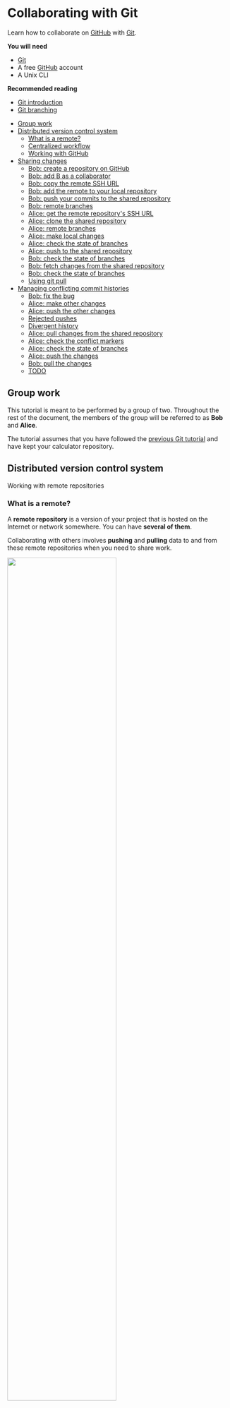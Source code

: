 # Collaborating with Git

Learn how to collaborate on [GitHub][github] with [Git][git].

<!-- slide-include ../../BANNER.md -->

**You will need**

* [Git][git]
* A free [GitHub][github] account
* A Unix CLI

**Recommended reading**

* [Git introduction](../git/)
* [Git branching](../git-branching/)

<!-- START doctoc generated TOC please keep comment here to allow auto update -->
<!-- DON'T EDIT THIS SECTION, INSTEAD RE-RUN doctoc TO UPDATE -->


- [Group work](#group-work)
- [Distributed version control system](#distributed-version-control-system)
  - [What is a remote?](#what-is-a-remote)
  - [Centralized workflow](#centralized-workflow)
  - [Working with GitHub](#working-with-github)
- [Sharing changes](#sharing-changes)
  - [Bob: create a repository on GitHub](#bob-create-a-repository-on-github)
  - [Bob: add B as a collaborator](#bob-add-b-as-a-collaborator)
  - [Bob: copy the remote SSH URL](#bob-copy-the-remote-ssh-url)
  - [Bob: add the remote to your local repository](#bob-add-the-remote-to-your-local-repository)
  - [Bob: push your commits to the shared repository](#bob-push-your-commits-to-the-shared-repository)
  - [Bob: remote branches](#bob-remote-branches)
  - [Alice: get the remote repository's SSH URL](#alice-get-the-remote-repositorys-ssh-url)
  - [Alice: clone the shared repository](#alice-clone-the-shared-repository)
  - [Alice: remote branches](#alice-remote-branches)
  - [Alice: make local changes](#alice-make-local-changes)
  - [Alice: check the state of branches](#alice-check-the-state-of-branches)
  - [Alice: push to the shared repository](#alice-push-to-the-shared-repository)
  - [Bob: check the state of branches](#bob-check-the-state-of-branches)
  - [Bob: fetch changes from the shared repository](#bob-fetch-changes-from-the-shared-repository)
  - [Bob: check the state of branches](#bob-check-the-state-of-branches-1)
  - [Using git pull](#using-git-pull)
- [Managing conflicting commit histories](#managing-conflicting-commit-histories)
  - [Bob: fix the bug](#bob-fix-the-bug)
  - [Alice: make other changes](#alice-make-other-changes)
  - [Alice: push the other changes](#alice-push-the-other-changes)
  - [Rejected pushes](#rejected-pushes)
  - [Divergent history](#divergent-history)
  - [Alice: pull changes from the shared repository](#alice-pull-changes-from-the-shared-repository)
  - [Alice: check the conflict markers](#alice-check-the-conflict-markers)
  - [Alice: check the state of branches](#alice-check-the-state-of-branches-1)
  - [Alice: push the changes](#alice-push-the-changes)
  - [Bob: pull the changes](#bob-pull-the-changes)
  - [TODO](#todo)

<!-- END doctoc generated TOC please keep comment here to allow auto update -->

## Group work

This tutorial is meant to be performed by a group of two.
Throughout the rest of the document, the members of the group will be referred to as **Bob** and **Alice**.

The tutorial assumes that you have followed the [previous Git tutorial][git-tutorial] and have kept your calculator repository.



## Distributed version control system

<!-- slide-front-matter class: center, middle -->

Working with remote repositories



### What is a remote?

A **remote repository** is a version of your project that is hosted on the Internet or network somewhere.
You can have **several of them**.

Collaborating with others involves **pushing** and **pulling** data to and from these remote repositories when you need to share work.

<p class='center'><img src='images/remotes.png' width='70%' /></p>



### Centralized workflow

There are [many ways][distributed-workflows] to work with Git as a team.
Here we will use a simple **centralized workflow**:

<p class='center'><img src='images/centralized-workflow.png' width='60%' /></p>

In this workflow:

* A "shared" central repository hosted on GitHub
* Each developer has a repository on their local machine
  * Each developer will add the shared repository as a **remote**



### Working with GitHub

> "[GitHub][github] is a web-based Git repository and Internet hosting service.
  It offers all of the **distributed version control** and **source code management (SCM)** functionality of **Git**
  as well other features like access control, bug tracking, feature requests, task management, and wikis for every project."

<p class='center'><img src='images/github.png' width='70%'></p>

#### Create a free GitHub account

Both group members should register on GitHub:

<p class='center'><img src='images/github-account.jpg' width='100%'></p>

#### Create an SSH key

To push code to GitHub, you will need to **authenticate** yourself.
There are two methods of authentication: HTTPS username/password or SSH keys.
We will use an **SSH key** for this tutorial.
You can check if you have one already with this command:

```bash
$> ls ~/.ssh
id_rsa  id_rsa.pub
```

If you see these files, then you already have an SSH key pair (`id_rsa` is the **private** key, `id_rsa.pub` is the **public** key).

If you don't (or see a *"No such file or directory"* error), use this command to generate a new key pair (press Enter at every prompt to keep the defaults):

```bash
$> ssh-keygen
Generating public/private rsa key pair.
Enter file in which to save the key (/home/.ssh/id_rsa):
Enter passphrase (empty for no passphrase):
Enter same passphrase again:
Your identification has been saved in /home/.ssh/id_rsa.
Your public key has been saved in /home/.ssh/id_rsa.pub.
The key fingerprint is:
SHA256:ULmjUQDN4Snkh0s9u093mcva4cI94cDk name@host
```

#### Copy the SSH key

To authenticate using your SSH key on GitHub, you will need to copy your **public key**.
You can display it on the CLI with this command:

```bash
$> cat ~/.ssh/id_rsa.pub
ssh-rsa AAAAB3NzaC1yc2EAAAADAQABAAAEAQC+OMYWxBCiKa1lZuUc8sLcSBW17h
l4VTy9DaarFC98KxS3NQao/7+eMkOS3o1II4QL7pn7WMYITWpWP9UdJKNef/KQlTpS
1QVbhb6iJ2z2+GGt8+b0GvBRAZgab9TeOIrzN1QyknO4 name@host
```

#### Add the SSH key to your GitHub account

<!-- slide-column 20 -->

<img src='images/github-settings.png' width='100%' />

<img src='images/github-settings-ssh.png' width='100%' />

<!-- slide-column -->

On GitHub, find the **SSH and GPG keys** section of your account settings and paste your **public SSH key** there:

<img src='images/github-settings-ssh-key.png' width='100%' />

(The title of the key is not important. It's useful when you have multiple keys, to remember which is which.)



## Sharing changes

<!-- slide-front-matter class: center, middle -->

Clone repositories, push and pull commits



### Bob: create a repository on GitHub

**Bob** should create a repository from the GitHub menu:

<!-- slide-column 20 -->

<img src='images/github-new-repo-menu.png' width='100%' />

<!-- slide-column 80 -->

<img src='images/github-new-repo.jpg' width='90%' />



### Bob: add B as a collaborator

For this tutorial, both team members will need push access to the repository.
**Bob** should go to the repository's **collaborator settings**,
and add the GitHub username of **Alice** as a collaborator:

<img src='images/github-collaborators.png' width='100%' />

**Alice** must then **_accept the invitation sent by e-mail_** for the change to be effective.



### Bob: copy the remote SSH URL

**Bob** should copy the SSH URL of the GitHub repository:

<img src='images/github-ssh-url.png' width='100%' />



### Bob: add the remote to your local repository

**Bob** should move into their local repository and add the GitHub repository as a remote:

```bash
$> cd /path/to/projects/comem-webdev-git-branching-ex

$> git remote add origin git@github.com:bob/github-demo.git
```

It's a convention to name the default remote **origin**.

You can check what remotes are available with `git remote`:

```bash
$> git remote -v
origin  git@github.com:bob/github-demo.git (fetch)
origin  git@github.com:bob/github-demo.git (push)
```



### Bob: push your commits to the shared repository

It's time for **Bob** to put the code in the shared GitHub repository.
This is done using the `git push` command:

```bash
$> git push -u origin master
Counting objects: 35, done.
Delta compression using up to 8 threads.
Compressing objects: 100% (33/33), done.
Writing objects: 100% (35/35), 4.16 KiB | 0 bytes/s, done.
Total 35 (delta 14), reused 11 (delta 2)
remote: Resolving deltas: 100% (14/14), done.
To github.com:bob/github-demo.git
 * [new branch]      master -> master
```

The command `git push [remote] [branch]` tells Git to push the commit pointed to by `[branch]` to the remote named `[remote]`.

The `-u` option (or `--set-upstream`) tells Git to remember that you have linked this branch to that remote.



### Bob: remote branches

<!-- slide-column 60 -->

<git-memoir name='github' chapter='bob-push' svg-height='300px'></git-memoir>

<!-- slide-column 40 -->

The commit objects and file snapshots have been **pushed** (or uploaded) to the GitHub repository.

This includes not only the commit pointed to by master, but also the **entire history** of the repository up to that commit.

<!-- slide-container -->

Note the **origin/master** branch that has appeared in your local repository.
This is a **remote-tracking branch**.
It tells you where the **master** branch points to on the **origin** remote (the GitHub repository in this case).



### Alice: get the remote repository's SSH URL

**Alice** can now go to the repository's page on GitHub (under **Bob**'s account) and copy the SSH URL:

<img src='images/github-clone-url.png' width='100%' />



### Alice: clone the shared repository

**Alice** can now get a copy of the shared GitHub repository on their machine.
This is done using the `git clone` command:

```bash
$> git clone git@github.com:bob/github-demo.git
Cloning into 'github-demo'...
remote: Counting objects: 35, done.
remote: Compressing objects: 100% (21/21), done.
remote: Total 35 (delta 14), reused 35 (delta 14), pack-reused 0
Receiving objects: 100% (35/35), 4.16 KiB | 0 bytes/s, done.
Resolving deltas: 100% (14/14), done.

$> cd github-demo
```

The `git clone [url]` command copies the **remote** repository to your machine.



### Alice: remote branches

<!-- slide-column 60 -->

<git-memoir name='github' chapter='alice-pull' svg-height='275px'></git-memoir>

<!-- slide-column 40 -->

The entire history of the project is **pulled** (or downloaded) from the GitHub repository.

Git will also automatically checkout the **master** branch in the working directory so you have something to work from.

Again, Git has created a **remote-tracking branch** in Alice's repository,
so that you can know what the current state of the remote is.



### Alice: make local changes

**Alice** thinks that the project's filenames are too long. Let's fix that:

```bash
$> mv addition.js add.js
$> mv subtraction.js sub.js
$> git add --all
$> git commit -m "Shorter filenames"
```



### Alice: check the state of branches

<!-- slide-column 70 -->

<git-memoir name='github' chapter='alice-commit' svg-height='275px'></git-memoir>

<!-- slide-column -->

This is now the state of the shared repository and **Alice**'s local repository.

There is a new commit in **Alice**'s repository that is not in the shared GitHub repository.



### Alice: push to the shared repository

Push to update the shared repository:

```bash
$> git push origin master
```

<git-memoir name='github' chapter='alice-push' svg-height='275px'></git-memoir>



### Bob: check the state of branches

<!-- slide-column 60 -->

<git-memoir name='github' chapter='bob-look' controls='false' svg-height='275px'></git-memoir>

<!-- slide-column 40 -->

This is now the state from **Bob**'s perspective.

Notice that the new commit is in the shared repository (on GitHub)
but that the remote-tracking branch origin/master **is not up-to-date** in **Bob**'s repository.

<!-- slide-container -->

Git does not automatically sync repositories.
**As far as Bob knows** looking at information from their local repository,
the master branch still points to `4f94ga` in the shared repository.



### Bob: fetch changes from the shared repository

**Bob** should now get the changes from the shared repository:

```bash
$> git fetch origin
remote: Counting objects: 2, done.
remote: Compressing objects: 100% (1/1), done.
remote: Total 2 (delta 1), reused 2 (delta 1), pack-reused 0
Unpacking objects: 100% (2/2), done.
From github.com:bob/github-demo
   4f94ga..92fb8c  master     -> origin/master
```

<!-- slide-column 70 -->

<git-memoir name='github' chapter='bob-fetch' svg-height='250px'></git-memoir>

<!-- slide-column -->

The new commit is now here and the remote-tracking branch has been updated.

However, the local master branch **has not moved** and the working directory has **not been updated**.



### Bob: check the state of branches

Now you can use `git merge` like in the previous tutorial to bring the changes of origin/master into master:

```bash
$> git merge origin/master
Updating 4f94ga..92fb8c
Fast-forward
 addition.js => add.js | 0
 1 file changed, 0 insertions(+), 0 deletions(-)
 rename addition.js => add.js (100%)
```

<!-- slide-column 70 -->

<git-memoir name='github' chapter='bob-merge' svg-height='240px'></git-memoir>

<!-- slide-column -->

As expected, master has been fast-forwarded to the commit pointed to by origin/master and the working directory has been updated.

**Bob**'s repository is now up-to-date.



### Using git pull

You can also use `git pull [remote] [branch]` to save time.

The following command:

```bash
$> git pull origin master
```

Is equivalent to running the two commands we just used:

```bash
$> git fetch origin
$> git merge origin/master
```



## Managing conflicting commit histories

<!-- slide-front-matter class: center, middle -->



### Bob: fix the bug

**Bob** now notices that the last change breaks the calculator.
This is because the files were renamed, but the `<script>` tags in `index.html` were not updated.
Fix that bug, then commit and push the change:

```bash
(Make the fix...)
$> git add index.html
$> git commit -m "Fix bad <script> tags"
$> git push origin master
```

<git-memoir name='github' chapter='bob-fix' svg-height='250px'></git-memoir>



### Alice: make other changes

**Alice**, not having noticed the bug, proceeds to make 2 changes on `index.html`:

* Add an `<h2>` title before each computation
* Put the two last `<script>` tags on one line

```html
<h2>Addition</h2>
<p id="addition">...</p>

<h2>Subtraction</h2>
<p id="subtraction">...</p>

<script src="calculations.js"></script>
<script src="addition.js"></script><script src="subtraction.js"></script>
```



### Alice: push the other changes

Commit and push the changes:

```bash
$> git add index.html
$> git commit -m "Improve layout"
$> git push origin master
```

<git-memoir name='github' chapter='alice-fix' svg-height='250px'></git-memoir>



### Rejected pushes

```bash
To github.com:bob/github-demo.git
 ! [rejected]        master -> master (fetch first)
error: failed to push some refs to 'git@github.com:bob/github-demo.git'
hint: Updates were rejected because the remote contains work that you do
hint: not have locally. This is usually caused by another repository pushing
hint: to the same ref. You may want to first integrate the remote changes
hint: (e.g., 'git pull ...') before pushing again.
hint: See the 'Note about fast-forwards' in 'git push --help' for details.
```

<!-- slide-column 70 -->

<git-memoir name='github' chapter='alice-fix' controls='false' svg-height='250px'></git-memoir>

<!-- slide-column -->

The push was **rejected** by the remote repository. Why?

This is the state of **Alice**'s repository right now.

#### Alice: fetch the changes

Since Git tells Alice that the local copy of the remote repository is out of date, try fetching those changes:

```bash
$> git fetch origin
```

<git-memoir name='github' chapter='alice-fetch-changes' svg-height='325px'></git-memoir>

#### Alice: try to push again

```bash
$> git push origin master
To github.com:bob/github-demo.git
 ! [rejected]        master -> master (non-fast forward)
error: failed to push some refs to 'git@github.com:bob/github-demo.git'
```

<!-- slide-column 70 -->

<git-memoir name='github' chapter='alice-fetch-changes' controls='false' svg-height='325px'></git-memoir>

<!-- slide-column -->

The push was **rejected again**!. Why?

This is the state of **Alice**'s repository right now.




### Divergent history

<!-- slide-column 70 -->

<git-memoir name='github' chapter='alice-fetch-changes' controls='false' svg-height='325px'></git-memoir>

<!-- slide-column -->

It's for the same reason as in the previous tutorial:
**Bob** and **Alice**'s work have diverged from a common ancestor.

A remote repository will **only accept fast-forward pushes** by default.



### Alice: pull changes from the shared repository

**Alice** wants to fetch **and** merge the changes made by **Bob**.
Let's use the `git pull` command:

```bash
$> git pull origin master
remote: Counting objects: 3, done.
remote: Compressing objects: 100% (2/2), done.
remote: Total 3 (delta 1), reused 3 (delta 1), pack-reused 0
Unpacking objects: 100% (3/3), done.
From github.com:bob/github-demo
 * branch            master     -> FETCH_HEAD
   92fb8c..3ff531    master     -> origin/master
Auto-merging index.html
CONFLICT (content): Merge conflict in index.html
Automatic merge failed; fix conflicts and then commit the result.
```

The fetch succeeded, but the merge failed because of a **conflict** on `index.html`.



### Alice: check the conflict markers

**Alice** should take a look at `index.html`:

```txt
<<<<<<< HEAD
    <script src="addition.js"></script><script src="subtraction.js"></script>
=======
    <script src="add.js"></script>
    <script src="sub.js"></script>
>>>>>>> 3ff5311406e73c7d2cc1691f9535214c2543937f
```

Let's make sure we keep it on one line while still renaming the files, and remove the conflict markers::

```txt
    <script src="add.js"></script><script src="sub.js"></script>
```

Mark the conflict as resolved and finish the merge:

```bash
$> git add index.html
$> git commit -m "Merge origin/master"
```



### Alice: check the state of branches

Now the state of **Alice**'s local repository is consistent with the state of the shared repository:
the commit pointed to by **master** is ahead of the commit pointed to by **origin/master**.

<git-memoir name='github' chapter='alice-pull-changes' svg-height='325px'></git-memoir>



### Alice: push the changes

The push will be accepted now:

```bash
$> git push origin master
```

<git-memoir name='github' chapter='alice-push-merge' svg-height='335px'></git-memoir>



### Bob: pull the changes

**Bob** can now pull those latest changes to keep up-to-date:

```bash
$> git pull origin master
```

<git-memoir name='github' chapter='bob-pull-merge' svg-height='335px'></git-memoir>



### TODO

* slide 4: change text to mention and explain trees, refer to blue box in diagram
* slide 4: fix contents of commit description: mention date
* slide 17: specify that files will change when checkout
* slide 18: monospace master branch name?
* slide 20: monospace branch names
* slide 21 & 22: monospace excercise paragraph
* slide 23: monospace master



[distributed-workflows]: https://git-scm.com/book/en/v2/Distributed-Git-Distributed-Workflows
[git]: https://git-scm.com
[git-tutorial]: ../git/
[github]: https://github.com
